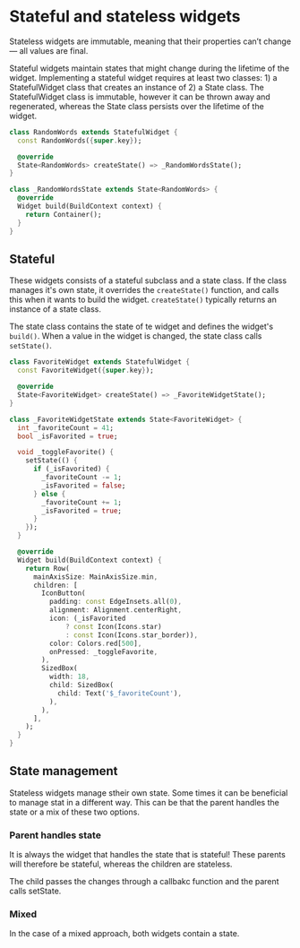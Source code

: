 # Stateful and stateless widgets

Stateless widgets are immutable, meaning that their properties can’t change — all values are final.

Stateful widgets maintain states that might change during the lifetime of the widget. Implementing a stateful widget requires at least two classes: 1) a StatefulWidget class that creates an instance of 2) a State class. The StatefulWidget class is immutable, however it can be thrown away and regenerated, whereas the State class persists over the lifetime of the widget.

```dart
class RandomWords extends StatefulWidget {
  const RandomWords({super.key});

  @override
  State<RandomWords> createState() => _RandomWordsState();
}

class _RandomWordsState extends State<RandomWords> {
  @override
  Widget build(BuildContext context) {
    return Container();
  }
}
```

## Stateful

These widgets consists of a stateful subclass and a state class. If the class manages it's own state, it overrides the `createState()` function, and calls this when it wants to build the widget. `createState()` typically returns an instance of a state class.

The state class contains the state of te widget and defines the widget's `build()`. When a value in the widget is changed, the state class calls `setState()`.

```dart
class FavoriteWidget extends StatefulWidget {
  const FavoriteWidget({super.key});

  @override
  State<FavoriteWidget> createState() => _FavoriteWidgetState();
}

class _FavoriteWidgetState extends State<FavoriteWidget> {
  int _favoriteCount = 41;
  bool _isFavorited = true;

  void _toggleFavorite() {
    setState(() {
      if (_isFavorited) {
        _favoriteCount -= 1;
        _isFavorited = false;
      } else {
        _favoriteCount += 1;
        _isFavorited = true;
      }
    });
  }

  @override
  Widget build(BuildContext context) {
    return Row(
      mainAxisSize: MainAxisSize.min,
      children: [
        IconButton(
          padding: const EdgeInsets.all(0),
          alignment: Alignment.centerRight,
          icon: (_isFavorited
              ? const Icon(Icons.star)
              : const Icon(Icons.star_border)),
          color: Colors.red[500],
          onPressed: _toggleFavorite,
        ),
        SizedBox(
          width: 18,
          child: SizedBox(
            child: Text('$_favoriteCount'),
          ),
        ),
      ],
    );
  }
}

```

## State management

Stateless widgets manage stheir own state. Some times it can be beneficial to manage stat in a different way. This can be that the parent handles the state or a mix of these two options.

### Parent handles state

It is always the widget that handles the state that is stateful! These parents will therefore be stateful, whereas the children are stateless.

The child passes the changes through a callbakc function and the parent calls setState.

### Mixed

In the case of a mixed approach, both widgets contain a state.